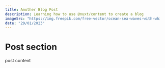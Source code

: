 ```yaml
---
title: Another Blog Post
description: Learning how to use @nuxt/content to create a blog
imageSrc: "https://img.freepik.com/free-vector/ocean-sea-waves-with-white-foam-nature-landscape_107791-1563.jpg"
date: "29/01/2023"
---
```


# Post section

post content
